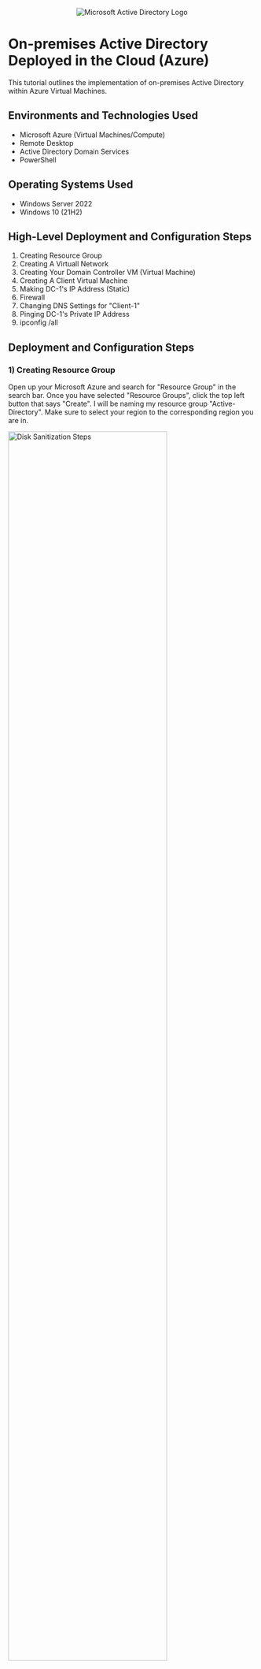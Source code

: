 <p align="center">
<img src="https://i.imgur.com/pU5A58S.png" alt="Microsoft Active Directory Logo"/>
</p>

<h1>On-premises Active Directory Deployed in the Cloud (Azure)</h1>
This tutorial outlines the implementation of on-premises Active Directory within Azure Virtual Machines.<br />


<h2>Environments and Technologies Used</h2>

- Microsoft Azure (Virtual Machines/Compute)
- Remote Desktop
- Active Directory Domain Services
- PowerShell

<h2>Operating Systems Used </h2>

- Windows Server 2022
- Windows 10 (21H2)

<h2>High-Level Deployment and Configuration Steps</h2>

1) Creating Resource Group
2) Creating A Virtuall Network
3) Creating Your Domain Controller VM (Virtual Machine)
4) Creating A Client Virtual Machine
5) Making DC-1's IP Address (Static)
6) Firewall
7) Changing DNS Settings for "Client-1"
8) Pinging DC-1's Private IP Address
9) ipconfig /all


<h2>Deployment and Configuration Steps</h2>

<h3>1) Creating Resource Group</h3>

<p>Open up your Microsoft Azure and search for "Resource Group" in the search bar. Once you have selected "Resource Groups", click the top left button that says "Create". I will be naming my resource group "Active-Directory". Make sure to select your region to the corresponding region you are in.</p>

<img src="https://i.imgur.com/KfnMu66.png" height="80%" width="80%" alt="Disk Sanitization Steps"/>

<h3>2) Creating A Virtuall Network</h3>

<p> For this step, you will go up to the search bar again and search up "Virtual Networks". After you have selected Virtual Networks you can begin the process by clicking the "Create" icon on the top left under "Virtual Networks". You will then be prompted to the "Create Virtual Network" screen where you will follow the same procedure as the one listed in step 2. Make sure you have selected the resource group you just created and make sure your region is the same as your resource group. I will be naming my virtual network "Active-Directory-Vnet". Once you have completed those steps, press "Review and Create" and "Create" on the bottom left of the screen. </p>

<img src="https://i.imgur.com/lBF2Ja9.png" height="80%" width="80%" alt="Disk Sanitization Steps"/>

<h3>3) Creating Your Domain Controller VM (Virtual Machine) </h3>

<p>To start, search up "Virtual Machines" in your search bar and select. Select the "Create" button on the top left of the screen and click on "Azure virtual machine".  </p>

<img src="https://i.imgur.com/L0CveLE.png" height="80%" width="80%" alt="Disk Sanitization Steps"/>

<p> After you have done this, you will have to make sure you have these settings selected:</p> 
<ul>
  <li>Resource Group - Active-Directory (Or the resource group you created in step 1)</li>
  <li>The same region you have selected for all your applications</li>
  <li>Image - (Windows Server 2022 Datacenter: Azure Edition - x64 Gen2)</li>
  <li>Size - At least 2 vcpus, 8 GiB memory</li>
  <li>Selected Inbound Ports - RDP (3389)</li>
</ul>

<img src="https://i.imgur.com/TMiMhpn.png" height="80%" width="80%" alt="Disk Sanitization Steps"/>
<img src="https://i.imgur.com/m6j1KiG.png" height="80%" width="80%" alt="Disk Sanitization Steps"/>

<p>Your username and password can be whatever you want as long as you write it down and remember it because we will be logging into this user later in the lab. Once you have finished these steps, if it is on the bottom of your starting page, check the "Licensing" box and then move on through the pages untill you get to the "Networking" page where you make sure that your virtual network that you just created is selected. You can then "Review and Create" and "Create". </p>

<h3>4) Creating A Client Virtual Machine</h3>

<p>This next step will be very similar to step 3 because we will be creating another "Virtual Machine". The only difference with this virtual machine is we will be naming it "client-1". This will essentially be a test virtual machine for us. Make sure these settings are selected:</p>

<ul>
  <li>Resource Group - Active-Directory (Or the resource group you created in step 1)</li>
  <li>The same region you have selected for all your applications</li>
  <li>Image - (Windows 10 Pro, version 22H2 - x64 Gen2)</li>
  <li>Size - At least 2 vcpus, 8 GiB memory</li>
  <li>Selected Inbound Ports - RDP (3389)</li>
</ul>

<p> Make sure the license box is checked on the first page as well. </p>

<img src="https://i.imgur.com/gon8ss3.png" height="80%" width="80%" alt="Disk Sanitization Steps"/>
<img src="https://i.imgur.com/NZ3Xnc5.png" height="80%" width="80%" alt="Disk Sanitization Steps"/>

<p>When you are done with those settings, go into the "Networking" tab and make sure:</p>
<ul>
  <li>Virtual Network: Active-Directory-Vnet</li>
  <li>Subnet: Default</li>
  <li>Public IP: Client-1 IP</li>
</ul>
<p>After you are done with these settings you can "Review and Create" -> "Create".</p>

<h3>5) Making DC-1's IP Address (Static)</h3>

<p>The reason we are making DC-1's IP "Static" is so that when we turn off our computer, our IP Address will stay the same. If we were to leave our IP Address for DC-1 on "Dynamic", their is a possibility that our IP address would change when we turn off our computer. To change our virtual machines ip address from "Static" to "Dynamic", first we would have to go into our DC-1 virtual machine by searching "Virtual Machine" and clicking on "DC-1" -> "Networking" -> "Network Settings" -> "Network Interface / ip configuration" (It'll have a green computer chip icon to the left of it) -> "ipconfig-1", make sure to select "Static" under "Private IP Adress Settings" then "Save".</p>

<img src="https://i.imgur.com/vg0z2Rn.png" height="80%" width="80%" alt="Disk Sanitization Steps"/>
<img src="https://i.imgur.com/CYlziKX.png" height="80%" width="80%" alt="Disk Sanitization Steps"/>

<h3>6) Firewall</h3>

<p>In most cases, it isn't safe to disable your firewall on your computer, but because this is simply a test "Virtual Machine" it is not going to create any harm. First we will have to log into our "DC-1" virtual machine. Open up your "Remote Destkop" software and make sure to copy the public ip address from this virtual machine. You can do this by searching up "Virtual Machine", clicking the "DC-1" VM you just created and looking for the public address displayed on the right side of the Virtual Machine tab.</p>

<img src="https://i.imgur.com/lItjz4M.png" height="80%" width="80%" alt="Disk Sanitization Steps"/>
<img src="https://i.imgur.com/dCHybCV.png" height="80%" width="80%" alt="Disk Sanitization Steps"/>

<p>Once you are here, make sure to login using the username and password you created when we first made "DC-1". Once you have logged into your "DC-1" Virtual Desktop, right-click your windows icon on the bottom left, select "Run" and type in "wf.msc". You will see your windows firewall tab will open up once you have done this.</p>

<img src="https://i.imgur.com/Zj1Amaz.png" height="80%" width="80%" alt="Disk Sanitization Steps"/>

<p>In this window make sure to turn off your "Domain", "Private" and "Public" firewalls and then press "Apply" and "Ok".</p>

<img src="https://i.imgur.com/ZQ4ViI2.png" height="80%" width="80%" alt="Disk Sanitization Steps"/>

<h3>7) Changing DNS Settings for "Client-1"</h3>

<p>This next step will be copying "DC-1" private IP address and pasting it to "Client-1" in order for us to have these VM's properly connected. We will start by going back to your personal desktop and in the Azure browser, search for "Virtual Machine". Once you have searched this up, you can select "DC-1" and copy the "Private IP Address" on the bottom right side of the system settings.</p>

<p>Once you have copied DC-s's Private IP Address, search for "Virtual Machines" -> Select "Client-1" -> go to "Network Settings" -> "Network Interface / IP configuration" -> "DNS Servers" -> "Custom" and Paste DC-1's private ip address. </p>

<img src="https://i.imgur.com/Ssp5kmS.png" height="80%" width="80%" alt="Disk Sanitization Steps"/>

<img src="https://i.imgur.com/6jeSkIb.png" height="80%" width="80%" alt="Disk Sanitization Steps"/>

<h3>8) Pinging DC-1's Private IP Address</h3>

<p> In this next step we will be logging into our Client-1 virtual machine using our remote desktop connector to try and ping our dc-1 virtual machine. In order to do this, we will first need to be logged into "Client-1" on a remote desktop connector. Make sure to copy the "Public IP Address" for Client-1 (if you forget how to find your Public IP Address, you can go back to step 6 and re-read that section). Once you have copied your Public IP, you can then login using your username and password you created at the start of the lab for "Client-1". Once you have logged into "Client-1", on the windows search bar in the bottom left of the screen, type in "Power Shell" and click that. </p>

<img src="https://i.imgur.com/Ez5siOU.png" height="80%" width="80%" alt="Disk Sanitization Steps"/>

<p>Once your Power Shell is open, make sure to type in "ping" and whatever  DC-1's Private IP Address was (For Example: ping 10.0.0.4) into Power Shell. You will know you have done this right when you get four successful pings underneath your ping request. Your power shell should look like this if you have done everything right. </p>

<img src="https://i.imgur.com/Woc6zCX.png" height="80%" width="80%" alt="Disk Sanitization Steps"/>

<h3>9) ipconfig /all </h3>

<p>After you have successfully pinged, In the same powershell window type in "ipconfig /all". If your DNS server for "Client-1" is the same as "DC-1" (the private ip address you pasted earlier), then you have successfully applied Active Directory to your Virtual Machine! </p>

<h3>Congratulations!</h3>



